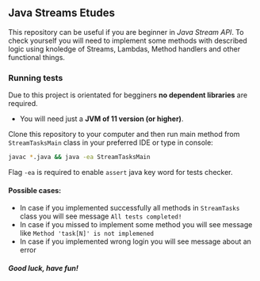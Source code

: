 ## Java Streams Etudes

This repository can be useful if you are beginner in _Java Stream API_. 
To check yourself you will need to implement some methods with described
logic using knoledge of Streams, Lambdas, Method handlers and other 
functional things.

### Running tests

Due to this project is orientated for begginers **no dependent libraries** are required.

* You will need just a **JVM of 11 version (or higher)**.

Clone this repository to your computer and then run main method from `StreamTasksMain` class in your preferred IDE or type in console:

```bash
javac *.java && java -ea StreamTasksMain
```

Flag `-ea` is required to enable `assert` java key word for tests checker.

#### Possible cases:

* In case if you implemented successfully all methods in `StreamTasks` class you will see message `All tests completed!`
* In case if you missed to implement some method you will see message like `Method 'task[N]' is not implemened`
* In case if you implemented wrong login you will see message about an error

##### Good luck, have fun!
